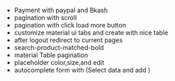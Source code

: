 * Payment with paypal and Bkash 
* pagination with scroll 
* pagination with click load more button 
* customize material ui tabs and create with nice table 
* after logout redirect to current pages 
* search-product-matched-bold
* material Table pagination
* placeholder color,size,and edit
* autocomplete form with (Select data and add )

